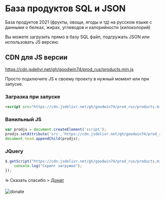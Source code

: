 # База продуктов SQL и JSON
База продуктов 2021 (фрукты, овощи, ягоды и тд) на русском языке с данными о белках, жирах, углеводов и калорийности (килоколорий)

Вы можете загрузить прямо в базу SQL файл, подгружать JSON или использовать JS версию.
## CDN для JS версии
https://cdn.jsdelivr.net/gh/goodwin74/prod_rus/products.min.js

Просто подключите JS к своему проекту в нужный момент или при запуске.
### Загразка при запуске
```html
<script src="https://cdn.jsdelivr.net/gh/goodwin74/prod_rus/products.min.js" crossorigin="anonymous" referrerpolicy="no-referrer"></script>
```
### Ванильный JS
```js
var prodjs = document.createElement('script');
prodjs.setAttribute('src','https://cdn.jsdelivr.net/gh/goodwin74/prod_rus/products.min.js');
document.head.appendChild(prodjs);
```
### JQuery
```js
$.getScript("https://cdn.jsdelivr.net/gh/goodwin74/prod_rus/products.min.js", function(){
    console.log("Скрипт загружен");
});
```

☕ Сказать спасибо > <a href="https://yoomoney.ru/to/41001412274855">Донат</a>

![donate](https://user-images.githubusercontent.com/15101984/143142406-baacd3e3-e4f9-4a2a-b6bc-466b49181307.gif)
